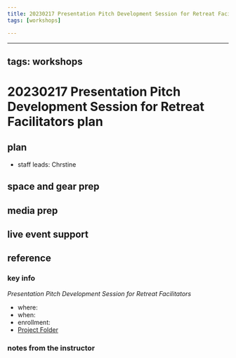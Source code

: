 ```yaml
---
title: 20230217 Presentation Pitch Development Session for Retreat Facilitators plan
tags: [workshops]

---
```


---
tags: workshops
---
# 20230217 Presentation Pitch Development Session for Retreat Facilitators plan

## plan
* staff leads: Chrstine
## space and gear prep
## media prep
## live event support
## reference
### key info
*Presentation Pitch Development Session for Retreat Facilitators*
* where: 
* when: 
* enrollment: 
* [Project Folder]()

### notes from the instructor
